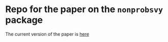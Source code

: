 # Repo for the paper on the `nonprobsvy` package

The current version of the paper is [here](nonprobsvy-paper/nonprobsvy-paper.pdf)